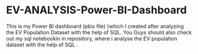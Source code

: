 # EV-ANALYSIS-Power-BI-Dashboard
This is my Power BI dashboard (pbix file) )which I created after analyzing the EV Population Dataset with the help of SQL. 
You Guys should  also check out my sql notebookin in repository, where i analyse the EV population dataset with the help of SQL .
